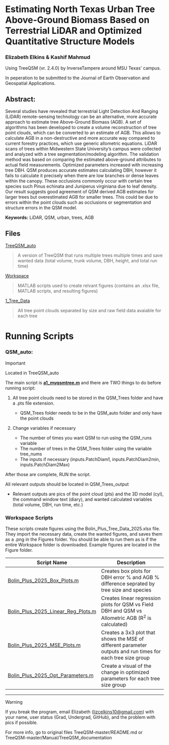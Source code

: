 # Estimating North Texas Urban Tree Above-Ground Biomass Based on Terrestrial LiDAR and Optimized Quantitative Structure Models
### Elizabeth Elkins & Kashif Mahmud

Using TreeQSM (vr. 2.4.0) by InverseTampere around MSU Texas' campus.

In peperation to be submitted to the Journal of Earth Observation and Geospatial Applications.

## Abstract: 
Several studies have revealed that terrestrial Light Detection And Ranging (LiDAR) remote-sensing technology can be an alternative, more accurate approach to estimate tree Above-Ground Biomass (AGB). A set of algorithms has been developed to create a volume reconstruction of tree point clouds, which can be converted to an estimate of AGB. This allows to calculate AGB in a non-destructive and more accurate way compared to current forestry practices, which use generic allometric equations. LiDAR scans of trees within Midwestern State University’s campus were collected and analyzed with a tree segmentation/modeling algorithm. The validation method was based on comparing the estimated above-ground attributes to actual field measurements. Optimized parameters increased with increasing tree DBH. QSM produces accurate estimates calculating DBH, however it fails to calculate it precisely when there are low branches or dense leaves within the canopy. These occlusions commonly occur with certain tree species such Pinus echinata and Juniperus virginiana due to leaf density. Our result suggests good agreement of QSM derived AGB estimates for larger trees but overestimated AGB for smaller trees. This could be due to errors within the point clouds such as occlusions or segmentation and structure errors in the QSM model.

**Keywords:** LiDAR, QSM, urban, trees, AGB 

## Files

[TreeQSM_auto](https://github.com/liz-elkins/MSUTX-TreeQSM/tree/main/TreeQSM_auto) 
> A version of TreeQSM that runs multiple trees multiple times and save wanted data (total volume, trunk volume, DBH, height, and total run time)

[Workspace](https://github.com/liz-elkins/MSUTX-TreeQSM/tree/main/Workspace)
> MATLAB scripts used to create relvant figures (contains an .xlsx file, MATLAB scripts, and resulting figures)

[1_Tree_Data](https://github.com/liz-elkins/MSUTX-TreeQSM/blob/main/1_Tree_Data)
> All tree point clouds separated by size and raw field data avaiable for each tree

# Running Scripts

### QSM_auto:
> [!IMPORTANT]
> Located in TreeQSM_auto

The main script is **<ins>a1_myqsmtree.m<ins>** and there are TWO things to do before running script:

1. All tree point clouds need to be stored in the QSM_Trees folder and have a .pts file extension.
	- QSM_Trees folder needs to be in the QSM_auto folder and only have the point clouds

2. Change variables if necessary
   - The number of times you want QSM to run using the QSM_runs variable
   - The number of trees in the QSM_Trees folder using the variable tree_nums
   - The inputs if necessary (inputs.PatchDiam1, inputs.PatchDiam2min, inputs.PatchDiam2Max)

After those are complete, RUN the script.

All relevant outputs should be located in QSM_Trees_output
- Relevant outputs are pics of the point cloud (pts) and the 3D model (cyl), the command window text (diary), and wanted calculated variables (total volume, DBH, run time, etc.)

### Workspace Scripts
These scripts create figures using the Bolin_Plus_Tree_Data_2025.xlsx file. They import the necessary data, create the wanted figures, and saves them as a .png in the Figures folder. You should be able to run them as is if the entire Workspace folder is downloaded. Example figures are located in the Figure folder.

| Script Name  | Description |
| ------------- | ------------- |
| [Bolin_Plus_2025_Box_Plots.m](https://github.com/liz-elkins/MSUTX-TreeQSM/blob/main/Workspace/Bolin_Plus_2025_Box_Plots.m) | Creates box plots for DBH error % and AGB % difference seprated by tree size and species |
| [Bolin_Plus_2025_Linear_Reg_Plots.m](https://github.com/liz-elkins/MSUTX-TreeQSM/blob/main/Workspace/Bolin_Plus_2025_Linear_Reg_Plots.m) | Creates linear regression plots for QSM vs Field DBH and QSM vs Allometric AGB (R<sup>2</sup> is calculated) |
| [Bolin_Plus_2025_MSE_Plots.m](https://github.com/liz-elkins/MSUTX-TreeQSM/blob/main/Workspace/Bolin_Plus_2025_MSE_Plots.m) | Creates a 3x3 plot that shows the MSE of different parameter outputs and run times for each tree size group |
| [Bolin_Plus_2025_Opt_Parameters.m](https://github.com/liz-elkins/MSUTX-TreeQSM/blob/main/Workspace/Bolin_Plus_2025_Opt_Parameters.m) | Create a visual of the change in optimized parameters for each tree size group |


*****************************************************************
> [!WARNING]
> If you break the program, email Elizabeth (lizcelkins10@gmail.com) with your name, user status (Grad, Undergrad, GitHub), and the problem with pics if possible.

For more info, go to original files TreeQSM-master/README.md or TreeQSM-master/Manual/TreeQSM_documentation

